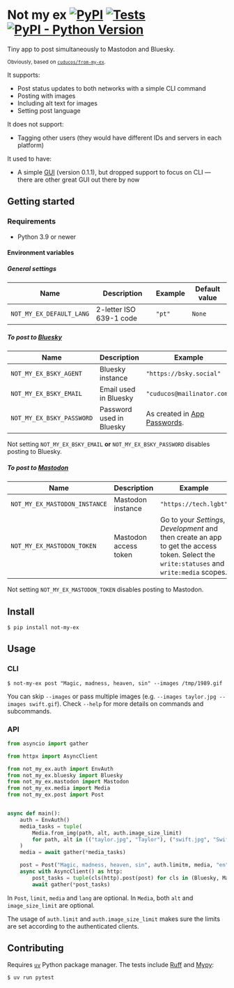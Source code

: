 # Not my ex [![PyPI](https://img.shields.io/pypi/v/not-my-ex)](https://pypi.org/project/not-my-ex/) [![Tests](https://img.shields.io/github/actions/workflow/status/cuducos/not-my-ex/pytest.yml)](https://github.com/cuducos/not-my-ex/actions/workflows/pytest.yml) [![PyPI - Python Version](https://img.shields.io/pypi/pyversions/not-my-ex)](https://pypi.org/project/not-my-ex/)

Tiny app to post simultaneously to Mastodon and Bluesky.

<small>Obviously, based on [`cuducos/from-my-ex`](https://github.com/cuducos/from-my-ex).</small>

It supports:

* Post status updates to both networks with a simple CLI command
* Posting with images
* Including alt text for images
* Setting post language

It does not support:

* Tagging other users (they would have different IDs and servers in each platform)

It used to have:

* A simple [GUI](https://en.wikipedia.org/wiki/Graphical_user_interface) (version 0.1.1), but dropped support to focus on CLI — there are other great GUI out there by now

## Getting started

### Requirements

* Python 3.9 or newer

#### Environment variables

##### General settings

| Name | Description | Example | Default value |
|---|---|---|---|
| `NOT_MY_EX_DEFAULT_LANG` | 2-letter ISO 639-1 code | `"pt"` | `None` |


##### To post to [Bluesky](https://bsky.app)

| Name | Description | Example | Default value |
|---|---|---|---|
| `NOT_MY_EX_BSKY_AGENT` | Bluesky instance | `"https://bsky.social"` | `"https://bsky.social"` |
| `NOT_MY_EX_BSKY_EMAIL` | Email used in Bluesky | `"cuducos@mailinator.com"` | `None` |
| `NOT_MY_EX_BSKY_PASSWORD` | Password used in Bluesky | As created in [App Passwords](https://bsky.app/settings/app-passwords). | `None` |

Not setting `NOT_MY_EX_BSKY_EMAIL` **or** `NOT_MY_EX_BSKY_PASSWORD` disables posting to Bluesky.

##### To post to [Mastodon](https://joinmastodon.org/)

| Name | Description | Example | Default value |
|---|---|---|---|
| `NOT_MY_EX_MASTODON_INSTANCE` | Mastodon instance | `"https://tech.lgbt"` | `"https://mastodon.social"` |
| `NOT_MY_EX_MASTODON_TOKEN` | Mastodon access token | Go to your _Settings_, _Development_ and then create an app to get the access token. Select the `write:statuses` and `write:media` scopes. | `None` |

Not setting `NOT_MY_EX_MASTODON_TOKEN` disables posting to Mastodon.

## Install

```console
$ pip install not-my-ex
```

## Usage

### CLI

```console
$ not-my-ex post "Magic, madness, heaven, sin" --images /tmp/1989.gif
```

You can skip `--images` or pass multiple images  (e.g. `--images taylor.jpg --images swift.gif`). Check `--help` for more details on commands and subcommands.

### API

```python
from asyncio import gather

from httpx import AsyncClient

from not_my_ex.auth import EnvAuth
from not_my_ex.bluesky import Bluesky
from not_my_ex.mastodon import Mastodon
from not_my_ex.media import Media
from not_my_ex.post import Post


async def main():
    auth = EnvAuth()
    media_tasks = tuple(
        Media.from_img(path, alt, auth.image_size_limit)
        for path, alt in (("taylor.jpg", "Taylor"), ("swift.jpg", "Swift"))
    )
    media = await gather(*media_tasks)

    post = Post("Magic, madness, heaven, sin", auth.limitm, media, "en")
    async with AsyncClient() as http:
        post_tasks = tuple(cls(http).post(post) for cls in (Bluesky, Mastodon))
        await gather(*post_tasks)
```

In `Post`, `limit`, `media` and `lang` are optional. In `Media`, both `alt` and `image_size_limit` are optional.

The usage of `auth.limit` and `auth.image_size_limit` makes sure the limits are set according to the authenticated clients.

## Contributing

Requires [`uv`](https://docs.astral.sh/uv) Python package manager. The tests include [Ruff](https://docs.astral.sh/ruff/) and [Mypy](https://www.mypy-lang.org/):

```console
$ uv run pytest
```
